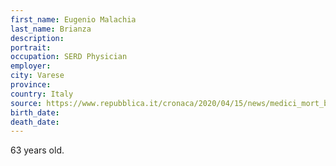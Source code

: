 ```yaml
---
first_name: Eugenio Malachia
last_name: Brianza
description: 
portrait: 
occupation: SERD Physician
employer: 
city: Varese
province: 
country: Italy
source: https://www.repubblica.it/cronaca/2020/04/15/news/medici_mort_bilancio_120-254074289/
birth_date: 
death_date: 
---
```


63 years old.